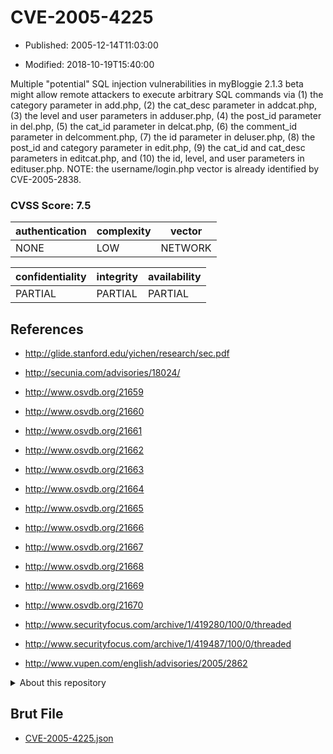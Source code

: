 # CVE-2005-4225

- Published: 2005-12-14T11:03:00

- Modified: 2018-10-19T15:40:00

Multiple "potential" SQL injection vulnerabilities in myBloggie 2.1.3 beta might allow remote attackers to execute arbitrary SQL commands via (1) the category parameter in add.php, (2) the cat_desc parameter in addcat.php, (3) the level and user parameters in adduser.php, (4) the post_id parameter in del.php, (5) the cat_id parameter in delcat.php, (6) the comment_id parameter in delcomment.php, (7) the id parameter in deluser.php, (8) the post_id and category parameter in edit.php, (9) the cat_id and cat_desc parameters in editcat.php, and (10) the id, level, and user parameters in edituser.php.  NOTE: the username/login.php vector is already identified by CVE-2005-2838.

### CVSS Score: **7.5**

| authentication | complexity | vector |
| --- | --- | --- |
| NONE | LOW | NETWORK |

| confidentiality | integrity | availability |
| --- | --- | --- |
| PARTIAL | PARTIAL | PARTIAL |

## References

* http://glide.stanford.edu/yichen/research/sec.pdf

* http://secunia.com/advisories/18024/

* http://www.osvdb.org/21659

* http://www.osvdb.org/21660

* http://www.osvdb.org/21661

* http://www.osvdb.org/21662

* http://www.osvdb.org/21663

* http://www.osvdb.org/21664

* http://www.osvdb.org/21665

* http://www.osvdb.org/21666

* http://www.osvdb.org/21667

* http://www.osvdb.org/21668

* http://www.osvdb.org/21669

* http://www.osvdb.org/21670

* http://www.securityfocus.com/archive/1/419280/100/0/threaded

* http://www.securityfocus.com/archive/1/419487/100/0/threaded

* http://www.vupen.com/english/advisories/2005/2862

<details>
<summary>About this repository</summary> 

  This repository is part of the project [Live Hack CVE](https://github.com/Live-Hack-CVE). Main website can be found [www.live-hack.org](https://www.live-hack.org) 
  
  Made by [Sn0wAlice](https://github.com/Sn0wAlice) for the people that care about security and need to have a feed of the latest CVEs. Hope you enjoy it, don't forget to star the repo and follow me on [Twitter](https://twitter.com/Sn0wAlice) and [Github](https://github.com/Sn0wAlice). And that is my [personnal website](https://www.alice-snow.me/)

  - [Home Page](https://github.com/Live-Hack-CVE)
  - [Framework](https://github.com/Live-Hack-CVE/cve-framework)
  - [CVE database](https://github.com/Live-Hack-CVE/full_database)
  - [Changelog](https://github.com/Live-Hack-CVE/Changelog)
</details>

## Brut File

* [CVE-2005-4225.json](https://raw.githubusercontent.com/Live-Hack-CVE/full_database/main/cves/2005/CVE-2005-4225.json)

